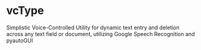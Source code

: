 # vcType
Simplistic Voice-Controlled Utility for dynamic text entry and deletion across any text field or document, utilizing Google Speech Recognition and pyautoGUI
